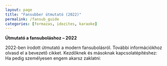 ```yaml
---
layout: page
title: "Fansubber útmutató (2022)"
permalink: /fansub_guide
categories: [formazas, idozites, karaoke]
---
```

**Útmutató a fansuboláshoz – 2022**

2022-ben írodott útmutató a modern fansubolásról. További információkhoz olvasd el a bevezető cikket.
Kezdőknek és másoknak kapcsolatépítéshez:
Ha pedig személyesen engem akarsz zaklatni:
